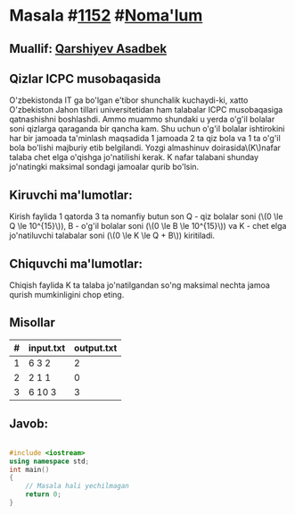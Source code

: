 
<h1>Masala #<a href="https://robocontest.uz/tasks/1152">1152</a> #<a href="https://robocontest.uz/tasks?category=1">Noma'lum</a></h1>
<h2> Muallif: <a href="https://robocontest.uz/profile/asadbek">Qarshiyev Asadbek</a></h2>
<h2>Qizlar ICPC musobaqasida</h2>
<p>O'zbekistonda IT ga bo'lgan e'tibor shunchalik kuchaydi-ki, xatto O'zbekiston Jahon tillari universitetidan ham talabalar ICPC musobaqasiga qatnashishni boshlashdi. Ammo muammo shundaki u yerda o'g'il bolalar soni qizlarga qaraganda bir qancha kam. Shu uchun o'g'il bolalar ishtirokini har bir jamoada ta'minlash maqsadida 1 jamoada 2 ta qiz bola va 1 ta o'g'il bola bo'lishi majburiy etib belgilandi. Yozgi almashinuv doirasida\(K\)nafar talaba chet elga o'qishga jo'natilishi kerak. K nafar talabani shunday jo'natingki maksimal sondagi jamoalar qurib bo'lsin.</p>
<h2>Kiruvchi ma'lumotlar:</h2>
<p>Kirish faylida 1 qatorda 3 ta nomanfiy butun son Q - qiz bolalar soni (\(0 \le Q \le 10^{15}\)), B - o'g'il bolalar soni (\(0 \le B \le 10^{15}\)) va K - chet elga jo'natiluvchi talabalar soni (\(0 \le K \le Q + B\)) kiritiladi.</p>
<h2>Chiquvchi ma'lumotlar:</h2>
<p>Chiqish faylida K ta talaba jo'natilgandan so'ng maksimal nechta jamoa qurish mumkinligini chop eting.</p>
<h2>Misollar</h2>
<table>
    <thead>
        <tr>
            <th>#</th>
            <th>input.txt</th>
            <th>output.txt</th>
        </tr>
    </thead>
    <tbody>
            <tr>
                <td>1</td>
                <td>6 3 2</td>
                <td>2</td>
            </tr>
            <tr>
                <td>2</td>
                <td>2 1 1</td>
                <td>0</td>
            </tr>
            <tr>
                <td>3</td>
                <td>6 10 3</td>
                <td>3</td>
            </tr>
    </tbody>
    </table>
    
<h2>Javob:</h2>

######
```cpp
#include <iostream>
using namespace std;
int main()
{
    // Masala hali yechilmagan
    return 0;
}
```
